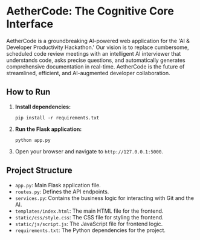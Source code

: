 # AetherCode: The Cognitive Core Interface

AetherCode is a groundbreaking AI-powered web application for the 'AI & Developer Productivity Hackathon.' Our vision is to replace cumbersome, scheduled code review meetings with an intelligent AI interviewer that understands code, asks precise questions, and automatically generates comprehensive documentation in real-time. AetherCode is the future of streamlined, efficient, and AI-augmented developer collaboration.

## How to Run

1.  **Install dependencies:**
    ```
    pip install -r requirements.txt
    ```
2.  **Run the Flask application:**
    ```
    python app.py
    ```
3.  Open your browser and navigate to `http://127.0.0.1:5000`.

## Project Structure

-   `app.py`: Main Flask application file.
-   `routes.py`: Defines the API endpoints.
-   `services.py`: Contains the business logic for interacting with Git and the AI.
-   `templates/index.html`: The main HTML file for the frontend.
-   `static/css/style.css`: The CSS file for styling the frontend.
-   `static/js/script.js`: The JavaScript file for frontend logic.
-   `requirements.txt`: The Python dependencies for the project.
